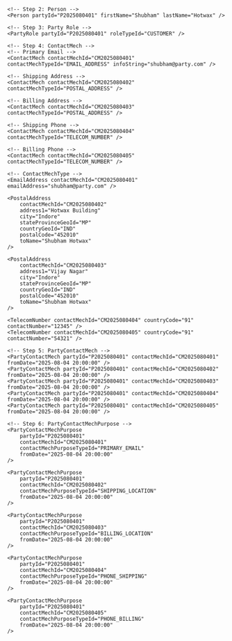 <entity-engine-xml>
    <!-- Step 1: Party -->
    <Party partyId="P2025080401" partyTypeId="PERSON" statusId="PARTY_ENABLED" createdDate="2025-08-04 20:00:00" />

    <!-- Step 2: Person -->
    <Person partyId="P2025080401" firstName="Shubham" lastName="Hotwax" />

    <!-- Step 3: Party Role -->
    <PartyRole partyId="P2025080401" roleTypeId="CUSTOMER" />

    <!-- Step 4: ContactMech -->
    <!-- Primary Email -->
    <ContactMech contactMechId="CM2025080401" contactMechTypeId="EMAIL_ADDRESS" infoString="shubham@party.com" />
    
    <!-- Shipping Address -->
    <ContactMech contactMechId="CM2025080402" contactMechTypeId="POSTAL_ADDRESS" />
    
    <!-- Billing Address -->
    <ContactMech contactMechId="CM2025080403" contactMechTypeId="POSTAL_ADDRESS" />
    
    <!-- Shipping Phone -->
    <ContactMech contactMechId="CM2025080404" contactMechTypeId="TELECOM_NUMBER" />
    
    <!-- Billing Phone -->
    <ContactMech contactMechId="CM2025080405" contactMechTypeId="TELECOM_NUMBER" />

    <!-- ContactMechType -->
    <EmailAddress contactMechId="CM2025080401" emailAddress="shubham@party.com" />
    
    <PostalAddress 
        contactMechId="CM2025080402" 
        address1="Hotwax Building" 
        city="Indore" 
        stateProvinceGeoId="MP" 
        countryGeoId="IND" 
        postalCode="452010" 
        toName="Shubham Hotwax" 
    />
    
    <PostalAddress 
        contactMechId="CM2025080403" 
        address1="Vijay Nagar" 
        city="Indore" 
        stateProvinceGeoId="MP" 
        countryGeoId="IND" 
        postalCode="452010" 
        toName="Shubham Hotwax" 
    />
    
    <TelecomNumber contactMechId="CM2025080404" countryCode="91" contactNumber="12345" />
    <TelecomNumber contactMechId="CM2025080405" countryCode="91" contactNumber="54321" />

    <!-- Step 5: PartyContactMech -->
    <PartyContactMech partyId="P2025080401" contactMechId="CM2025080401" fromDate="2025-08-04 20:00:00" />
    <PartyContactMech partyId="P2025080401" contactMechId="CM2025080402" fromDate="2025-08-04 20:00:00" />
    <PartyContactMech partyId="P2025080401" contactMechId="CM2025080403" fromDate="2025-08-04 20:00:00" />
    <PartyContactMech partyId="P2025080401" contactMechId="CM2025080404" fromDate="2025-08-04 20:00:00" />
    <PartyContactMech partyId="P2025080401" contactMechId="CM2025080405" fromDate="2025-08-04 20:00:00" />

    <!-- Step 6: PartyContactMechPurpose -->
    <PartyContactMechPurpose 
        partyId="P2025080401" 
        contactMechId="CM2025080401" 
        contactMechPurposeTypeId="PRIMARY_EMAIL" 
        fromDate="2025-08-04 20:00:00" 
    />
    
    <PartyContactMechPurpose 
        partyId="P2025080401" 
        contactMechId="CM2025080402" 
        contactMechPurposeTypeId="SHIPPING_LOCATION" 
        fromDate="2025-08-04 20:00:00" 
    />
    
    <PartyContactMechPurpose 
        partyId="P2025080401" 
        contactMechId="CM2025080403" 
        contactMechPurposeTypeId="BILLING_LOCATION" 
        fromDate="2025-08-04 20:00:00" 
    />
    
    <PartyContactMechPurpose 
        partyId="P2025080401" 
        contactMechId="CM2025080404" 
        contactMechPurposeTypeId="PHONE_SHIPPING" 
        fromDate="2025-08-04 20:00:00" 
    />
    
    <PartyContactMechPurpose 
        partyId="P2025080401" 
        contactMechId="CM2025080405" 
        contactMechPurposeTypeId="PHONE_BILLING" 
        fromDate="2025-08-04 20:00:00" 
    />
</entity-engine-xml>
